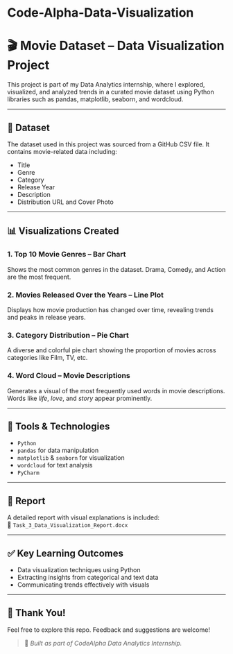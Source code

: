 # Code-Alpha-Data-Visualization
# 🎬 Movie Dataset – Data Visualization Project

This project is part of my Data Analytics internship, where I explored, visualized, and analyzed trends in a curated movie dataset using Python libraries such as pandas, matplotlib, seaborn, and wordcloud.

---

## 📁 Dataset
The dataset used in this project was sourced from a GitHub CSV file. It contains movie-related data including:
- Title
- Genre
- Category
- Release Year
- Description
- Distribution URL and Cover Photo

---

## 📊 Visualizations Created

### 1. **Top 10 Movie Genres – Bar Chart**
Shows the most common genres in the dataset. Drama, Comedy, and Action are the most frequent.

### 2. **Movies Released Over the Years – Line Plot**
Displays how movie production has changed over time, revealing trends and peaks in release years.

### 3. **Category Distribution – Pie Chart**
A diverse and colorful pie chart showing the proportion of movies across categories like Film, TV, etc.

### 4. **Word Cloud – Movie Descriptions**
Generates a visual of the most frequently used words in movie descriptions. Words like *life*, *love*, and *story* appear prominently.

---

## 🧰 Tools & Technologies
- `Python`
- `pandas` for data manipulation
- `matplotlib` & `seaborn` for visualization
- `wordcloud` for text analysis
- `PyCharm`

---

## 📄 Report
A detailed report with visual explanations is included:  
📎 `Task_3_Data_Visualization_Report.docx`

---

## ✅ Key Learning Outcomes
- Data visualization techniques using Python
- Extracting insights from categorical and text data
- Communicating trends effectively with visuals

---

## 🙌 Thank You!
Feel free to explore this repo. Feedback and suggestions are welcome!

> 🔗 *Built as part of CodeAlpha Data Analytics Internship.*
